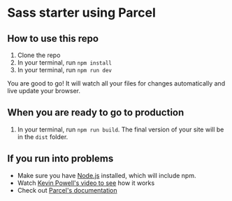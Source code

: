 # Sass starter using Parcel

## How to use this repo

1. Clone the repo
2. In your terminal, run `npm install`
3. In your terminal, run `npm run dev`

You are good to go! It will watch all your files for changes automatically and live update your browser.

## When you are ready to go to production

1. In your terminal, run `npm run build`. The final version of your site will be in the `dist` folder.

## If you run into problems

- Make sure you have [Node.js](https://nodejs.org/en/) installed, which will include npm.
- Watch [Kevin Powell's video to see](https://youtu.be/wYWf2m_yzBQ) how it works
- Check out [Parcel's documentation](https://parceljs.org/getting_started.html)

